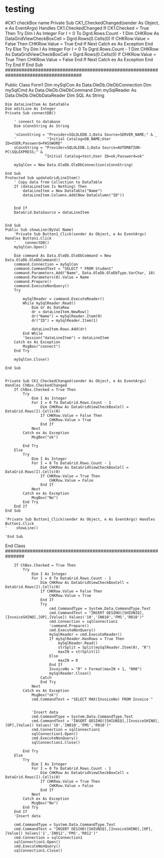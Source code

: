 # testing
#CK1 checkBox name
Private Sub CK1_CheckedChanged(sender As Object, e As EventArgs) Handles CK1.CheckedChanged
    If CK1.Checked = True Then
        Try
            Dim I As Integer
            For I = 0 To Dgrd.Rows.Count - 1
                Dim CHKRow As DataGridViewCheckBoxCell = Dgrd.Rows(I).Cells(0)
                If CHKRow.Value = False Then
                    CHKRow.Value = True
                End If
            Next
        Catch ex As Exception
        End Try
    Else
        Try
            Dim I As Integer
            For I = 0 To Dgrd.Rows.Count - 1
                Dim CHKRow As DataGridViewCheckBoxCell = Dgrd.Rows(I).Cells(0)
                If CHKRow.Value = True Then
                    CHKRow.Value = False
                End If
            Next
        Catch ex As Exception
        End Try
    End If
End Sub
####################################################################################

Public Class Form1
    Dim mySqlCon As Data.OleDb.OleDbConnection
    Dim mySqlCmd As Data.OleDb.OleDbCommand
    Dim mySqlReader As Data.OleDb.OleDbDataReader
    Dim SQL As String

    Dim dataLineItem As DataTable
    Dim editLine As Integer
    Private Sub connectDB()

        ' connect to database
        Dim sConnString As String

        'sConnString = "Provider=SQLOLEDB.1;Data Source=SERVER_NAME;" & _
        '              "Initial Catalog=DB_NAME;User ID=USER;Password=PASSWORD"
        sConnString = "Provider=SQLOLEDB.1;Data Source=AUTOMATION-PC\SQLEXPRESS;" & _
                      "Initial Catalog=test;User ID=ok;Password=ok"

        mySqlCon = New Data.OleDb.OleDbConnection(sConnString)

    End Sub
    Protected Sub updateGridLineItem()
        ' Copy data from Collection to DataTable
        If (dataLineItem Is Nothing) Then
            dataLineItem = New DataTable("Name")
            dataLineItem.Columns.Add(New DataColumn("ID"))

           
        End If
        DataGrid.DataSource = dataLineItem
        

    End Sub
    Public Sub showLine(ByVal Name)
        'Private Sub Button1_Click(sender As Object, e As EventArgs) Handles Button1.Click
        '    connectDB()
        mySqlCon.Open()

        Dim command As Data.OleDb.OleDbCommand = New Data.OleDb.OleDbCommand()
        command.Connection = mySqlCon
        command.CommandText = "SELECT * FROM Student"
        command.Parameters.Add("Name", Data.OleDb.OleDbType.VarChar, 10)
        command.Parameters(0).Value = Name
        command.Prepare()
        command.ExecuteNonQuery()
        Try

            mySqlReader = command.ExecuteReader()
            While mySqlReader.Read()
                Dim dr As DataRow
                dr = dataLineItem.NewRow()
                dr("Name") = mySqlReader.Item(0)
                dr("ID") = mySqlReader.Item(1)

                dataLineItem.Rows.Add(dr)
            End While
            'Session("dataLineItem") = dataLineItem
        Catch ex As Exception
            MsgBox("connect")
        End Try

        mySqlCon.Close()

    End Sub


    Private Sub CK1_CheckedChanged(sender As Object, e As EventArgs) Handles ChBox.CheckedChanged
        If ChBox.Checked = True Then
            Try
                Dim I As Integer
                For I = 0 To DataGrid.Rows.Count - 1
                    Dim CHKRow As DataGridViewCheckBoxCell = DataGrid.Rows(I).Cells(0)
                    If CHKRow.Value = False Then
                        CHKRow.Value = True
                    End If
                Next
            Catch ex As Exception
                MsgBox("ok")

            End Try
        Else
            Try
                Dim I As Integer
                For I = 0 To DataGrid.Rows.Count - 1
                    Dim CHKRow As DataGridViewCheckBoxCell = DataGrid.Rows(I).Cells(0)
                    If CHKRow.Value = True Then
                        CHKRow.Value = False
                    End If
                Next
            Catch ex As Exception
                MsgBox("No")
            End Try
        End If
    End Sub

    'Private Sub Button1_Click(sender As Object, e As EventArgs) Handles Button1.Click
    '    showLine()

    'End Sub



End Class
###############################################################

        If ChBox.Checked = True Then
            Try
                Dim I As Integer
                For I = 0 To DataGrid.Rows.Count - 1
                    Dim CHKRow As DataGridViewCheckBoxCell = DataGrid.Rows(I).Cells(0)
                    If CHKRow.Value = False Then
                        CHKRow.Value = True
                    End If
                    Try
                        cmd.CommandType = System.Data.CommandType.Text
                        cmd.CommandText = "INSERT OESIHO([SHIUNIQ],[InvoiceSHINO],[OP],[Value]) Values('10','IN010','FMS','R010')"
                        cmd.Connection = sqlConnection1
                        'command.Prepare()
                        cmd.ExecuteNonQuery()
                        mySqlReader = cmd.ExecuteReader()
                        If mySqlReader.HasRows = True Then
                            mySqlReader.Read()
                            strSplit = Split(mySqlReader.Item(0), "R")
                            maxIN = strSplit(1)
                        Else
                            maxIN = 0
                        End If
                        InvoiceNo = "R" + Format(maxIN + 1, "000")
                        mySqlReader.Close()
                    Catch
                    End Try
                Next
            Catch ex As Exception
                MsgBox("ok")
                cmd.CommandText = "SELECT MAX(InvoiceNo) FROM Invoice "


                'Insert data 
                cmd.CommandType = System.Data.CommandType.Text
                cmd.CommandText = "INSERT OESIHO([SHIUNIQ],[InvoiceSHINO],[OP],[Value]) Values('10','IN010','FMS','R010')"
                cmd.Connection = sqlConnection1
                sqlConnection1.Open()
                cmd.ExecuteNonQuery()
                sqlConnection1.Close()

            End Try
        Else
            Try
                Dim I As Integer
                For I = 0 To DataGrid.Rows.Count - 1
                    Dim CHKRow As DataGridViewCheckBoxCell = DataGrid.Rows(I).Cells(0)
                    If CHKRow.Value = True Then
                        CHKRow.Value = False
                    End If
                Next
            Catch ex As Exception
                MsgBox("No")
            End Try
        End If
        'Insert data 

        cmd.CommandType = System.Data.CommandType.Text
        cmd.CommandText = "INSERT OESIHO([SHIUNIQ],[InvoiceSHINO],[OP],[Value]) Values('1','IN012','FMS','R012')"
        cmd.Connection = sqlConnection1
        sqlConnection1.Open()
        cmd.ExecuteNonQuery()
        sqlConnection1.Close()
